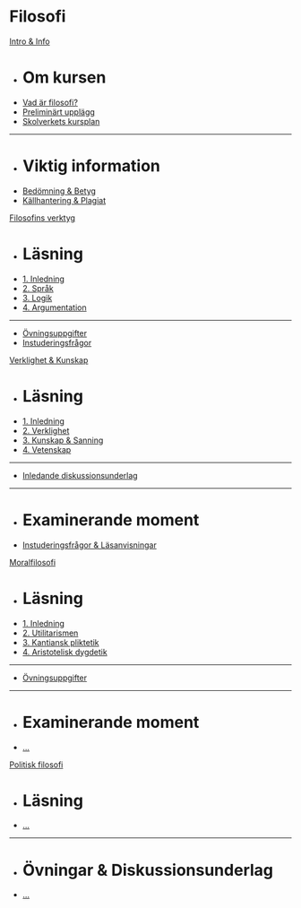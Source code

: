 # Filosofi

[Intro & Info]()

  * # Om kursen
  * [Vad är filosofi?](1_intro/introduktion_filosofi.md)
  * [Preliminärt upplägg](1_intro/planering_upplagg_filosofi.md)
  * [Skolverkets kursplan](1_intro/kursplan.md)
  - - - -
  * # Viktig information
  * [Bedömning & Betyg](1_intro/bedomning.md)
  * [Källhantering & Plagiat](1_intro/kallhantering.md)
  
[Filosofins verktyg]()

  * # Läsning
  * [1. Inledning](2_fil_verktyg/2_1_inledning.md)
  * [2. Språk](2_fil_verktyg/2_2_sprak.md)
  * [3. Logik](2_fil_verktyg/2_3_logik.md)
  * [4. Argumentation](2_fil_verktyg/2_4_argumentation.md)
  - - - -
  * [Övningsuppgifter](2_fil_verktyg/ovningsuppgifter_fil_verktyg.md)
  * [Instuderingsfrågor](2_fil_verktyg/instuderingsfragor_fil_verktyg.md)
    
[Verklighet & Kunskap]()

  * # Läsning
  * [1. Inledning](3_verklighet_kunskap/3_1_inledning.md)
  * [2. Verklighet](3_verklighet_kunskap/3_2_verkligheten.md)
  * [3. Kunskap & Sanning](3_verklighet_kunskap/3_3_kunskap_sanning.md)
  * [4. Vetenskap](3_verklighet_kunskap/3_4_vetenskapen.md)
  - - - -
  * [Inledande diskussionsunderlag](3_verklighet_kunskap/diskussion_verklighet_kunskap.md)
  - - - -
  * # Examinerande moment
  * [Instuderingsfrågor & Läsanvisningar](3_verklighet_kunskap/instuderingsfragor_verklighet_kunskap.md)
  
[Moralfilosofi]()

  * # Läsning
  * [1. Inledning](4_moralfilosofi/4_1_inledning.md)
  * [2. Utilitarismen](4_moralfilosofi/4_2_utilitarismen.md)
  * [3. Kantiansk pliktetik](4_moralfilosofi/4_3_pliktetiken.md)
  * [4. Aristotelisk dygdetik](4_moralfilosofi/4_4_dygdetiken.md)
  - - - -
  * [Övningsuppgifter](4_moralfilosofi/ovningsuppgifter_moralfilosofi.md)
  - - - -
  * # Examinerande moment
  * [...](4_moralfilosofi/.md)
    
[Politisk filosofi]()

  * # Läsning
  * [...](4_norm/material/innehall_laslista_norm_makt.md)
  - - - -
  * # Övningar & Diskussionsunderlag
  * [...](4_norm/diskussionsunderlag/kulturell_och_social_tillhorighet.md)
  
<!--Ha länkar, eller filosofi 2 här... -->

